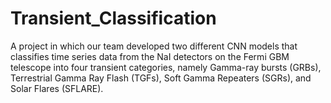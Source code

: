 # Transient_Classification
A project in which our team developed two different CNN models that classifies time series data from the NaI detectors on the Fermi GBM telescope into four transient categories, namely Gamma-ray bursts (GRBs), Terrestrial Gamma Ray Flash (TGFs), Soft Gamma Repeaters (SGRs), and Solar Flares (SFLARE).
